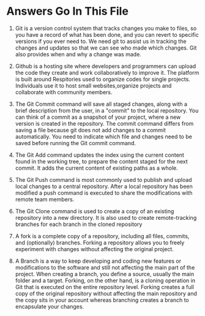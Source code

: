 # Answers Go In This File
1. Git is a version control system that tracks changes you make to files, so you have a record of what has been done, and you can revert to specific versions if you ever need to.
 We need git to assist us in tracking the changes and updates so that we can see who made which changes. Git also provides when and why a change was made.
 
2. Github is a hosting site where developers and programmers can upload the code they create and  work collaboratively to improve it. The platform is built around Respitories used to
organize codes for single projects. Individuals use it to host small websites,organize projects and collaborate with community members.

3. The Git Commit command will save all staged changes, along with a brief description from the user, in a "commit" to the local repository. You can think of a commit as a snapshot 
of your project, where a new version is created in the repository. The commit command differs from saving a file because git does not add changes to a commit automatically. You need
to indicate which file and changes need to be saved before running the Git commit command.

4. The Git Add command updates the index using the current content found in the working tree, to prepare the content staged for the next commit. It adds the current content 
of existing paths as a whole.

5. The Git Push command is most commonly used to publish and upload local changes to a central repository. After a local repository has been modified a push command is executed 
to share the modifications with remote team members.

6. The Git Clone command is used to create a copy of an existing repository into a new directory. It is also used to create remote-tracking branches for each branch in the cloned
repository 

7. A fork is a complete copy of a repository, including all files, commits, and (optionally) branches. Forking a repository allows you to freely experiment with changes 
without affecting the original project.

8. A Branch is a way to keep developing and coding new features or modifications to the software and still not affecting the main part of the project. When creating a branch, 
you define a source, usually the main folder and a target. Forking, on the other hand, is a cloning operation in Git that is executed on the entire repository level. 
Forking creates a full copy of the original repository without affecting the main repository and the copy sits in your account whereas branching creates a branch to encapsulate your changes.